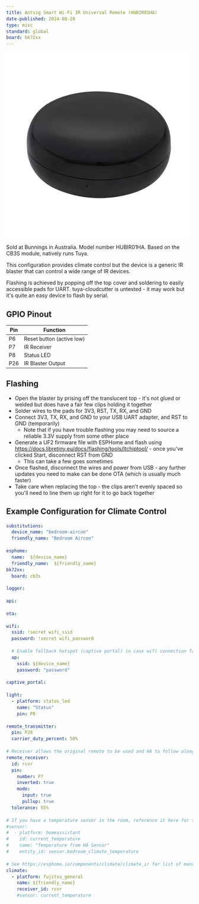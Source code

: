 ```yaml
---
title: Antsig Smart Wi-Fi IR Universal Remote (HUBIR01HA)
date-published: 2024-08-28
type: misc
standard: global
board: bk72xx
---
```


![Product Image](Antsig-Grid-Connect-Smart-IR-Universal-Remote.jpg "Product Image")

Sold at Bunnings in Australia. Model number HUBIR01HA. Based on the CB3S module, natively runs Tuya.

This configuration provides climate control but the device is a generic IR blaster that can control a wide range of IR devices.

Flashing is achieved by popping off the top cover and soldering to easily accessible pads for UART.
tuya-cloudcutter is untested - it may work but it's quite an easy device to flash by serial.

## GPIO Pinout

| Pin    | Function              |
| ------ | --------------------- |
| P6 | Reset button (active low) |
| P7 | IR Receiver |
| P8 | Status LED |
| P26 | IR Blaster Output |

## Flashing

- Open the blaster by prising off the translucent top - it's not glued or welded but does have a fair few clips holding it together
- Solder wires to the pads for 3V3, RST, TX, RX, and GND
- Connect 3V3, TX, RX, and GND to your USB UART adapter, and RST to GND (temporarily)
  - Note that if you have trouble flashing you may need to source a reliable 3.3V supply from some other place
- Generate a UF2 firmware file with ESPHome and flash using https://docs.libretiny.eu/docs/flashing/tools/ltchiptool/ - once you've clicked Start, disconnect RST from GND
  - This can take a few goes sometimes
- Once flashed, disconnect the wires and power from USB - any further updates you need to make can be done OTA (which is usually much faster)
- Take care when replacing the top - the clips aren't evenly spaced so you'll need to line them up right for it to go back together

## Example Configuration for Climate Control

```yaml
substitutions:
  device_name: "bedroom-aircon"
  friendly_name: "Bedroom Aircon"

esphome:
  name:  ${device_name}
  friendly_name:  ${friendly_name}
bk72xx:
  board: cb3s

logger:

api:

ota:

wifi:
  ssid: !secret wifi_ssid
  password: !secret wifi_password

  # Enable fallback hotspot (captive portal) in case wifi connection fails
  ap:
    ssid: ${device_name}
    password: "password"

captive_portal:

light:
  - platform: status_led
    name: "Status"
    pin: P8

remote_transmitter:
  pin: P26
  carrier_duty_percent: 50%

# Receiver allows the original remote to be used and HA to follow along
remote_receiver:
  id: rcvr
  pin:
    number: P7
    inverted: true
    mode:
      input: true
      pullup: true
  tolerance: 55%

# If you have a temperature sensor in the room, reference it here for the current temperature to be shown in the blaster's climate entity
#sensor:
#  - platform: homeassistant
#    id: current_temperature
#    name: "Temperature from HA Sensor"
#    entity_id: sensor.bedroom_climate_temperature

# See https://esphome.io/components/climate/climate_ir for list of manufacturers
climate:
  - platform: fujitsu_general
    name: ${friendly_name}
    receiver_id: rcvr
    #sensor: current_temperature
```
